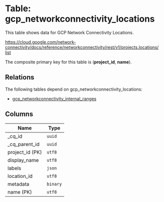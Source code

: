 # Table: gcp_networkconnectivity_locations

This table shows data for GCP Network Connectivity Locations.

https://cloud.google.com/network-connectivity/docs/reference/networkconnectivity/rest/v1/projects.locations/list

The composite primary key for this table is (**project_id**, **name**).

## Relations

The following tables depend on gcp_networkconnectivity_locations:
  - [gcp_networkconnectivity_internal_ranges](gcp_networkconnectivity_internal_ranges.md)

## Columns

| Name          | Type          |
| ------------- | ------------- |
|_cq_id|`uuid`|
|_cq_parent_id|`uuid`|
|project_id (PK)|`utf8`|
|display_name|`utf8`|
|labels|`json`|
|location_id|`utf8`|
|metadata|`binary`|
|name (PK)|`utf8`|